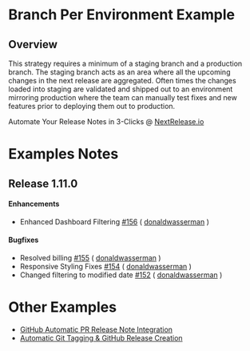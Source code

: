 # Branch Per Environment Example #
## Overview ##
This strategy requires a minimum of a staging branch and a production branch. 
The staging branch acts as an area where all the upcoming changes in the next 
release are aggregated. Often times the changes loaded into staging are 
validated and shipped out to an environment mirroring production where the team 
can manually test fixes and new features prior to deploying them out to 
production.

Automate Your Release Notes in 3-Clicks @ [NextRelease.io](https://www.nextrelease.io)


# Examples Notes #
## Release 1.11.0
#### Enhancements 
- Enhanced Dashboard Filtering [#156](https://github.com/nextreleaseio/frontend/pull/156) ( [donaldwasserman](https://github.com/donaldwasserman) )

#### Bugfixes 
- Resolved billing [#155](https://github.com/nextreleaseio/frontend/pull/155) ( [donaldwasserman](https://github.com/donaldwasserman) )
- Responsive Styling Fixes [#154](https://github.com/nextreleaseio/frontend/pull/154) ( [donaldwasserman](https://github.com/donaldwasserman) )
- Changed filtering to modified date [#152](https://github.com/nextreleaseio/frontend/pull/152) ( [donaldwasserman](https://github.com/donaldwasserman) )

# Other Examples
* [GitHub Automatic PR Release Note Integration](https://github.com/nextreleaseio/example-branch-per-environment/pull/5)
* [Automatic Git Tagging & GitHub Release Creation](https://github.com/nextreleaseio/example-branch-per-environment/releases)
